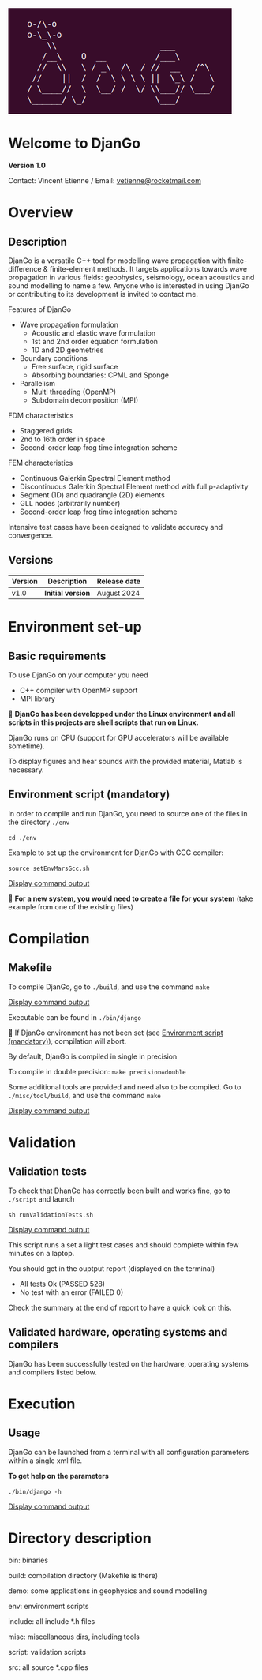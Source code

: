 
<img src=".//misc/fileForReadme/DjanGoLogo.png"  alt="./misc/fileForReadme/DjanGoLogo.png">

# Welcome to DjanGo

**Version 1.0**

Contact: Vincent Etienne / Email: vetienne@rocketmail.com

# Overview

## Description

DjanGo is a versatile C++ tool for modelling wave propagation with finite-difference & finite-element methods. It targets applications towards wave propagation in various fields: geophysics, seismology, ocean acoustics and sound modelling to name a few. Anyone who is interested in using DjanGo or contributing to its development is invited to contact me.  

Features of DjanGo
- Wave propagation formulation
  - Acoustic and elastic wave formulation
  - 1st and 2nd order equation formulation
  - 1D and 2D geometries
- Boundary conditions
  - Free surface, rigid surface
  - Absorbing boundaries: CPML and Sponge
- Parallelism
  - Multi threading (OpenMP)
  - Subdomain decomposition (MPI)

FDM characteristics
- Staggered grids
- 2nd to 16th order in space
- Second-order leap frog time integration scheme

FEM characteristics
- Continuous Galerkin Spectral Element method
- Discontinuous Galerkin Spectral Element method with full p-adaptivity
- Segment (1D) and quadrangle (2D) elements
- GLL nodes (arbitrarily number)
- Second-order leap frog time integration scheme

Intensive test cases have been designed to validate accuracy and convergence.

## Versions

Version      | Description | Release date
------------ | ----------- | ------------
v1.0         |  **Initial version** | August 2024


# Environment set-up

## Basic requirements

To use DjanGo on your computer you need
* C++ compiler with OpenMP support
* MPI library

:bell: **DjanGo has been developped under the Linux environment and all scripts in this projects are shell scripts that run on Linux.**

DjanGo runs on CPU (support for GPU accelerators will be available sometime).

To display figures and hear sounds with the provided material, Matlab is necessary.

## Environment script (mandatory)

In order to compile and run DjanGo, you need to source one of the files in the directory `./env`

`cd ./env`

Example to set up the environment for DjanGo with GCC compiler:

`source setEnvMarsGcc.sh`

[Display command output](misc/fileForReadme/setEnvDjanGo.txt)

:bell: **For a new system, you would need to create a file for your system** (take example from one of the existing files)

# Compilation

## Makefile

To compile DjanGo, go to `./build`, and use the command `make`

[Display command output](misc/fileForReadme/make.txt)

Executable can be found in `./bin/django`

:bell: If DjanGo environment has not been set (see [Environment script (mandatory)](#environment-script-mandatory)), compilation will abort.

By default, DjanGo is compiled in single in precision

To compile in double precision: `make precision=double`

Some additional tools are provided and need also to be compiled. Go to `./misc/tool/build`, and use the command `make`

[Display command output](misc/fileForReadme/makeTools.txt)

# Validation

## Validation tests

To check that DhanGo has correctly been built and works fine, go to `./script` and launch

`sh runValidationTests.sh`

[Display command output](misc/fileForReadme/runValidationTests.txt)

This script runs a set a light test cases and should complete within few minutes on a laptop.

You should get in the ouptput report (displayed on the terminal)

* All tests Ok (PASSED 528)
* No test with an error (FAILED 0) 

Check the summary at the end of report to have a quick look on this.

## Validated hardware, operating systems and compilers

DjanGo has been successfully tested on the hardware, operating systems and compilers listed below.

# Execution

## Usage

DjanGo can be launched from a terminal with all configuration parameters within a single xml file.

**To get help on the parameters**

`./bin/django -h`

[Display command output](misc/fileForReadme/commandLineParam.txt)


# Directory description

bin: binaries

build: compilation directory (Makefile is there)

demo: some applications in geophysics and sound modelling

env: environment scripts

include: all include *.h files

misc: miscellaneous dirs, including tools

script: validation scripts

src: all source *.cpp files

